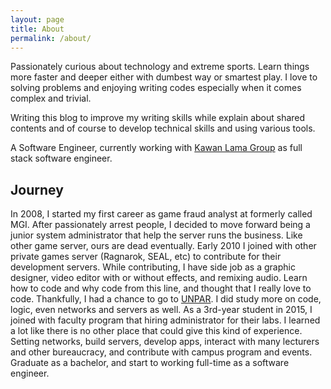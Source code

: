 ```yaml
---
layout: page
title: About
permalink: /about/
---
```


Passionately curious about technology and extreme sports. Learn things more faster and deeper either with dumbest way or smartest play. I love to solving problems and enjoying writing codes especially when it comes complex and trivial.

Writing this blog to improve my writing skills while explain about shared contents and of course to develop technical skills and using various tools.

A Software Engineer, currently working with [Kawan Lama Group](https://www.kawanlama.com/) as full stack software engineer.

## Journey
In 2008, I started my first career as game fraud analyst at formerly called MGI. After passionately arrest people, I decided to move forward being a junior system administrator that help the server runs the business. Like other game server, ours are dead eventually. Early 2010 I joined with other private games server (Ragnarok, SEAL, etc) to contribute for their development servers. While contributing, I have side job as a graphic designer, video editor with or without effects, and remixing audio. Learn how to code and why code from this line, and thought that I really love to code. Thankfully, I had a chance to go to [UNPAR](http://unpar.ac.id/). I did study more on code, logic, even networks and servers as well. As a 3rd-year student in 2015, I joined with faculty program that hiring administrator for their labs. I learned a lot like there is no other place that could give this kind of experience. Setting networks, build servers, develop apps, interact with many lecturers and other bureaucracy, and contribute with campus program and events. Graduate as a bachelor, and start to working full-time as a software engineer.
